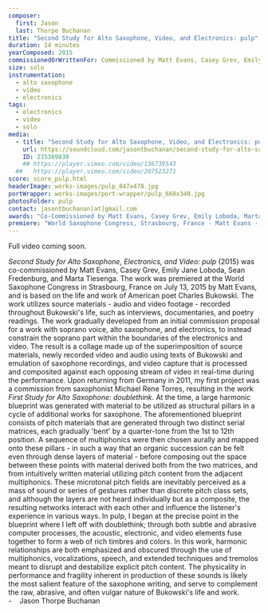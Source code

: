 ```yaml
---
composer:
  first: Jason
  last: Thorpe Buchanan
title: "Second Study for Alto Saxophone, Video, and Electronics: pulp"
duration: 14 minutes
yearComposed: 2015
commissionedOrWrittenFor: Commissioned by Matt Evans, Casey Grev, Emily Loboda, Marta Tiesenga, & Sean Fredenburg
size: solo
instrumentation:
  - alto saxophone
  - video
  - electronics
tags:
  - electronics
  - video
  - solo
media:
  - title: "Second Study for Alto Saxophone, Video, and Electronics: pulp (2015) by Jason Thorpe Buchanan"
    url: https://soundcloud.com/jasontbuchanan/second-study-for-alto-saxophone-video-electronics-pulp
    ID: 235369830
    ## https://player.vimeo.com/video/136739543
  ##   https://player.vimeo.com/video/207523271
score: score_pulp.html
headerImage: works-images/pulp_847x478.jpg
portWrapper: works-images/port-wrapper/pulp_660x340.jpg
photosFolder: pulp
contact: jasontbuchanan[at]gmail.com
awards: "Co-Commissioned by Matt Evans, Casey Grev, Emily Loboda, Marta Tiesenga, & Sean Fredenburg"
premiere: "World Saxophone Congress, Strasbourg, France - Matt Evans - July 13, 2015"
---
```



Full video coming soon.

<!-- 1 minute silent preview of video processing. Full video coming soon. -->
<!--
<iframe width="98%" height="20" scrolling="no" frameborder="no" src="https://w.soundcloud.com/player/?url=https%3A//api.soundcloud.com/tracks/235369830%3Fsecret_token%3Ds-9y9Ej&amp;color=ff5500&amp;inverse=true&amp;auto_play=false&amp;show_user=true"></iframe>

-->


*Second Study for Alto Saxophone, Electronics, and Video: pulp* (2015) was co-commissioned by Matt Evans, Casey Grev, Emily Jane Loboda, Sean Fredenburg, and Marta Tiesenga. The work was premiered at the World Saxophone Congress in Strasbourg, France on July 13, 2015 by Matt Evans, and is based on the life and work of American poet Charles Bukowski. The work utilizes source materials &#45; audio and video footage &#45; recorded throughout Bukowski&#39;s life, such as interviews, documentaries, and poetry readings. The work gradually developed from an initial commission proposal for a work with soprano voice, alto saxophone, and electronics, to instead constrain the soprano part within the boundaries of the electronics and video. The result is a collage made up of the superimposition of source materials, newly recorded video and audio using texts of Bukowski and emulation of saxophone recordings, and video capture that is processed and composited against each opposing stream of video in real-time during the performance.
        Upon returning from Germany in 2011, my first project was a commission from saxophonist Michael Rene Torres, resulting in the work <em>First Study for Alto Saxophone: doublethink</em>. At the time, a large harmonic blueprint was generated with material to be utilized as structural pillars in a cycle of additional works for saxophone. The aforementioned blueprint consists of pitch materials that are generated through two distinct serial matrices, each gradually &#39;bent&#39; by a quarter-tone from the 1st to 12th position. A sequence of multiphonics were then chosen aurally and mapped onto these pillars &#45; in such a way that an organic succession can be felt even through dense layers of material &#45; before composing out the space between these points with material derived both from the two matrices, and from intuitively written material utilizing pitch content from the adjacent multiphonics. These microtonal pitch fields are inevitably perceived as a mass of sound or series of gestures rather than discrete pitch class sets, and although the layers are not heard individually but as a composite, the resulting networks interact with each other and influence the listener&#39;s experience in various ways.
        In pulp, I began at the precise point in the blueprint where I left off with doublethink; through both subtle and abrasive computer processes, the acoustic, electronic, and video elements fuse together to form a web of rich timbres and colors. In this work, harmonic relationships are both emphasized and obscured through the use of multiphonics, vocalizations, speech, and extended techniques and tremolos meant to disrupt and destabilize explicit pitch content. The physicality in performance and fragility inherent in production of these sounds is likely the most salient feature of the saxophone writing, and serve to complement the raw, abrasive, and often vulgar nature of Bukowski&#39;s life and work.
<br>- &nbsp;&nbsp;	Jason Thorpe Buchanan



<!--
  <img src="http://www.jasonthorpebuchanan.com/img/pulp_1_240x160.png" align="center" width="240" height="160" valign="center" data-fancybox="images" href="http://www.jasonthorpebuchanan.com/img/pulp_1_full.jpg" data-caption="Jul.13, 2015: World Premiere of Second Study for Alto Saxophone, electronics, and video: pulp (2015) at the World Saxophone Congress, Strasbourg, France with Matt Evans." />
	    &nbsp;&nbsp;<img src="http://www.jasonthorpebuchanan.com/img/pulp_2_250x167.jpg" width="240" height="160" align="center" valign="center" data-fancybox="images" href="http://www.jasonthorpebuchanan.com/img/pulp_2_full.jpg" data-caption="May.14, 2016: West Coast Premiere of Second Study for Alto Saxophone, electronics, and video: pulp (2015) at Portland State University with Sean Fredenburg." />
	    <br><br>  
		<img src="http://www.jasonthorpebuchanan.com/img/pulp_3_250x167.jpg" width="240" height="160" align="center" valign="center" data-fancybox="images" href="http://www.jasonthorpebuchanan.com/img/pulp_3_full.jpg" data-caption="May.14, 2016: West Coast Premiere of Second Study for Alto Saxophone, electronics, and video: pulp (2015) at Portland State University with Sean Fredenburg." />
	    &nbsp;&nbsp;<img src="http://www.jasonthorpebuchanan.com/img/pulp_4_250x167.jpg" width="240" height="160" align="center" valign="center" data-fancybox="images" href="http://www.jasonthorpebuchanan.com/img/pulp_4_full.jpg" data-caption="May.14, 2016: West Coast Premiere of Second Study for Alto Saxophone, electronics, and video: pulp (2015) at Portland State University with Sean Fredenburg." />
	      <br><br>
		 <img src="http://www.jasonthorpebuchanan.com/img/pulp_6_250x167.jpg" width="240" height="160" align="center" valign="center" data-fancybox="images" href="http://www.jasonthorpebuchanan.com/img/pulp_6_full.jpg" data-caption="May.14, 2016: West Coast Premiere of Second Study for Alto Saxophone, electronics, and video: pulp (2015) at Portland State University with Sean Fredenburg." />
		&nbsp;&nbsp;<img src="http://www.jasonthorpebuchanan.com/img/pulp_5_250x167.jpg" width="240" height="160" align="center" valign="center" data-fancybox="images" href="http://www.jasonthorpebuchanan.com/img/pulp_5_full.jpg" data-caption="May.14, 2016: West Coast Premiere of Second Study for Alto Saxophone, electronics, and video: pulp (2015) at Portland State University with Sean Fredenburg." />  -->
